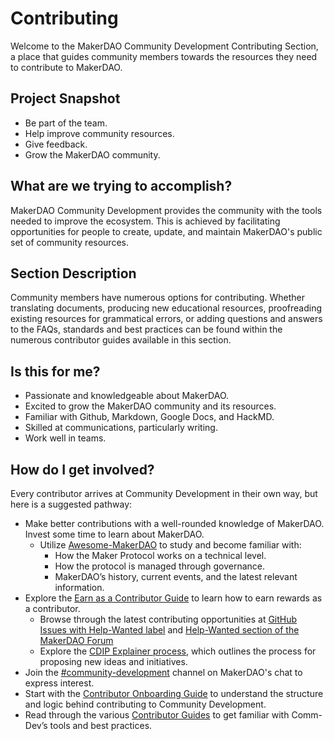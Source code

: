 # Contributing

Welcome to the MakerDAO Community Development Contributing Section, a place that guides community members towards the resources they need to contribute to MakerDAO.

## Project Snapshot

- Be part of the team.
- Help improve community resources.
- Give feedback.
- Grow the MakerDAO community.

## What are we trying to accomplish?

MakerDAO Community Development provides the community with the tools needed to improve the ecosystem. This is achieved by facilitating opportunities for people to create, update, and maintain MakerDAO's public set of community resources.

## Section Description

Community members have numerous options for contributing. Whether translating documents, producing new educational resources, proofreading existing resources for grammatical errors, or adding questions and answers to the FAQs, standards and best practices can be found within the numerous contributor guides available in this section.

## Is this for me?

- Passionate and knowledgeable about MakerDAO.
- Excited to grow the MakerDAO community and its resources.
- Familiar with Github, Markdown, Google Docs, and HackMD.
- Skilled at communications, particularly writing.
- Work well in teams.

## How do I get involved?

Every contributor arrives at Community Development in their own way, but here is a suggested pathway:

- Make better contributions with a well-rounded knowledge of MakerDAO. Invest some time to learn about MakerDAO.
  - Utilize [Awesome-MakerDAO](https://awesome.makerdao.com/) to study and become familiar with:
    - How the Maker Protocol works on a technical level.
    - How the protocol is managed through governance.
    - MakerDAO’s history, current events, and the latest relevant information.
- Explore the [Earn as a Contributor Guide](https://community-development.makerdao.com/contributing/earn-as-a-contributor) to learn how to earn rewards as a contributor.
  - Browse through the latest contributing opportunities at [GitHub Issues with Help-Wanted label](https://github.com/makerdao/community/projects/2?card_filter_query=label%3A%22help+wanted%22) and [Help-Wanted section of the MakerDAO Forum](https://forum.makerdao.com/c/comm-dev/help-wanted/11)
  - Explore the [CDIP Explainer process](./cdip-explainer.md), which outlines the process for proposing new ideas and initiatives.
- Join the [#community-development](https://chat.makerdao.com/channel/community-development) channel on MakerDAO's chat to express interest.
- Start with the [Contributor Onboarding Guide](https://community-development.makerdao.com/contributing/contributor-onboarding-guide) to understand the structure and logic behind contributing to Community Development.
- Read through the various [Contributor Guides](../contributing/contributor-onboarding-guide#community-guides) to get familiar with Comm-Dev’s tools and best practices.
